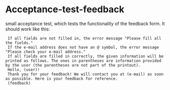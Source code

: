 # Acceptance-test-feedback
small acceptance test, which tests the functionality of the feedback form.
It should work like this:

     If all fields are not filled in, the error message "Please fill all the fields."
     If the e-mail address does not have an @ symbol, the error message "Please check your e-mail address."
     If all fields are filled in correctly, the given information will be printed as follows. The ones in parentheses are information provided by the user (the parentheses are not part of the printout).
     Hello, (user)!
     Thank you for your feedback! We will contact you at (e-mail) as soon as possible. Here is your feedback for reference.
     (feedback)

